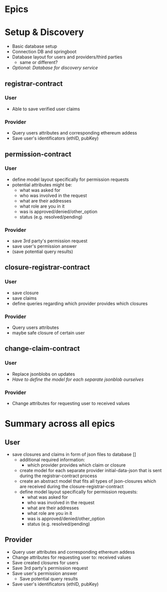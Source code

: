 # Epics

# Setup & Discovery
* Basic database setup
* Connection DB and springboot
* Database layout for users and providers/third parties
  * same or different?
* *Optional: Database for discovery service*

## registrar-contract
### User
* Able to save verified user claims

### Provider
* Query users attributes and corresponding ethereum addess
* Save user's identificators (ethID, pubKey)

## permission-contract
### User
* define model layout specifically for permission requests
* potential attributes might be:
    * what was asked for
    * who was involved in the request
    * what are their addresses
    * what role are you in it
    * was is approved/denied/other_option
    * status (e.g. resolved/pending)

### Provider
* save 3rd party's permission request
* save user's permission answer
* (save potential query results)

## closure-registrar-contract
### User
* save closure
* save claims
* define queries regarding which provider provides which closures

### Provider
* Query users attributes
* maybe safe closure of certain user

## change-claim-contract
### User
* Replace jsonblobs on updates
* *Have to define the model for each separate jsonblob ourselves*

### Provider
* Change attributes for requesting user to received values

# Summary across all epics

## User
* save closures and claims in form of json files to database []
  * additional required information:
    * which provider provides which claim or closure
  * create model for each separate provider initial-data-json that is sent during the registrar-contract process
  * create an abstract model that fits all types of json-closures which are received during the closure-registrar-contract
  * define model layout specifically for permission requests:
    * what was asked for
    * who was involved in the request
    * what are their addresses
    * what role are you in it
    * was is approved/denied/other_option
    * status (e.g. resolved/pending)

## Provider
* Query user attributes and corresponding ethereum addess
* Change attributes for requesting user to: received values
* Save created closures for users
* Save 3rd party's permission request
* Save user's permission answer
  * Save potential query results
* Save user's identificators (ethID, pubKey)
